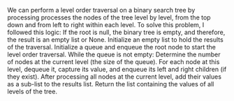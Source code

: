 We can perform a level order traversal on a binary search tree by processing processes the nodes of the tree level by level, from the top down and from left to right within each level. To solve this problem, I followed this logic:
If the root is null, the binary tree is empty, and therefore, the result is an empty list or None.
Initialize an empty list to hold the results of the traversal.
Initialize a queue and enqueue the root node to start the level order traversal.
While the queue is not empty:
Determine the number of nodes at the current level (the size of the queue).
For each node at this level, dequeue it, capture its value, and enqueue its left and right children (if they exist).
After processing all nodes at the current level, add their values as a sub-list to the results list.
Return the list containing the values of all levels of the tree.
